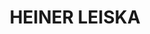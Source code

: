 ---
layout: home
title: HEINER LEISKA
image: /img/LEISKA_201808c01b.jpg
alt: HEINER LEISKA
text:
    top: "xxxxx"
    bottom: "yyyyy!"
---